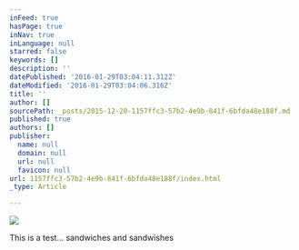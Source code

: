 ```yaml
---
inFeed: true
hasPage: true
inNav: true
inLanguage: null
starred: false
keywords: []
description: ''
datePublished: '2016-01-29T03:04:11.312Z'
dateModified: '2016-01-29T03:04:06.316Z'
title: ''
author: []
sourcePath: _posts/2015-12-20-1157ffc3-57b2-4e9b-841f-6bfda48e188f.md
published: true
authors: []
publisher:
  name: null
  domain: null
  url: null
  favicon: null
url: 1157ffc3-57b2-4e9b-841f-6bfda48e188f/index.html
_type: Article

---
```

![](https://the-grid-user-content.s3-us-west-2.amazonaws.com/a408c970-aa3d-4f0c-b533-4678ccf0dfd0.jpg)

This is a test... sandwiches and sandwishes